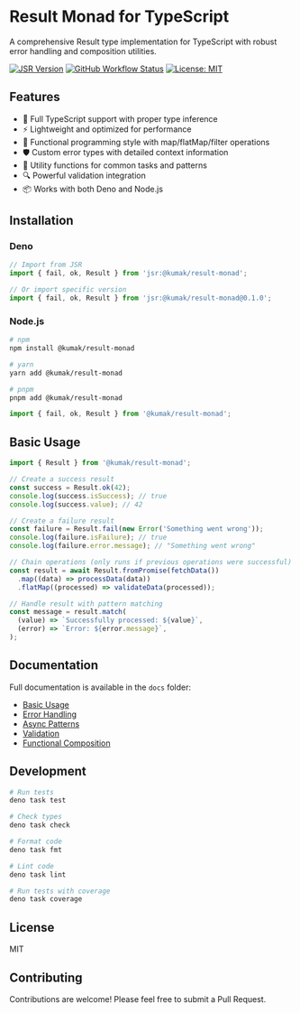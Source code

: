# Result Monad for TypeScript

A comprehensive Result type implementation for TypeScript with robust error handling and composition
utilities.

[![JSR Version](https://jsr.io/badges/@kumak/result-monad)](https://jsr.io/@kumak/result-monad)
[![GitHub Workflow Status](https://img.shields.io/github/actions/workflow/status/kumak/result-monad/deno.yml?branch=main)](https://github.com/kumak/result-monad/actions)
[![License: MIT](https://img.shields.io/badge/License-MIT-blue.svg)](https://opensource.org/licenses/MIT)

## Features

- 🚀 Full TypeScript support with proper type inference
- ⚡ Lightweight and optimized for performance
- 🔄 Functional programming style with map/flatMap/filter operations
- 🛡️ Custom error types with detailed context information
- 🧩 Utility functions for common tasks and patterns
- 🔍 Powerful validation integration
- 📦 Works with both Deno and Node.js

## Installation

### Deno

```ts
// Import from JSR
import { fail, ok, Result } from 'jsr:@kumak/result-monad';

// Or import specific version
import { fail, ok, Result } from 'jsr:@kumak/result-monad@0.1.0';
```

### Node.js

```bash
# npm
npm install @kumak/result-monad

# yarn
yarn add @kumak/result-monad

# pnpm
pnpm add @kumak/result-monad
```

```ts
import { fail, ok, Result } from '@kumak/result-monad';
```

## Basic Usage

```ts
import { Result } from '@kumak/result-monad';

// Create a success result
const success = Result.ok(42);
console.log(success.isSuccess); // true
console.log(success.value); // 42

// Create a failure result
const failure = Result.fail(new Error('Something went wrong'));
console.log(failure.isFailure); // true
console.log(failure.error.message); // "Something went wrong"

// Chain operations (only runs if previous operations were successful)
const result = await Result.fromPromise(fetchData())
  .map((data) => processData(data))
  .flatMap((processed) => validateData(processed));

// Handle result with pattern matching
const message = result.match(
  (value) => `Successfully processed: ${value}`,
  (error) => `Error: ${error.message}`,
);
```

## Documentation

Full documentation is available in the `docs` folder:

- [Basic Usage](./docs/02-basic-usage.md)
- [Error Handling](./docs/03-error-handling.md)
- [Async Patterns](./docs/04-async-patterns.md)
- [Validation](./docs/05-validation.md)
- [Functional Composition](./docs/06-functional-composition.md)

## Development

```bash
# Run tests
deno task test

# Check types
deno task check

# Format code
deno task fmt

# Lint code
deno task lint

# Run tests with coverage
deno task coverage
```

## License

MIT

## Contributing

Contributions are welcome! Please feel free to submit a Pull Request.
